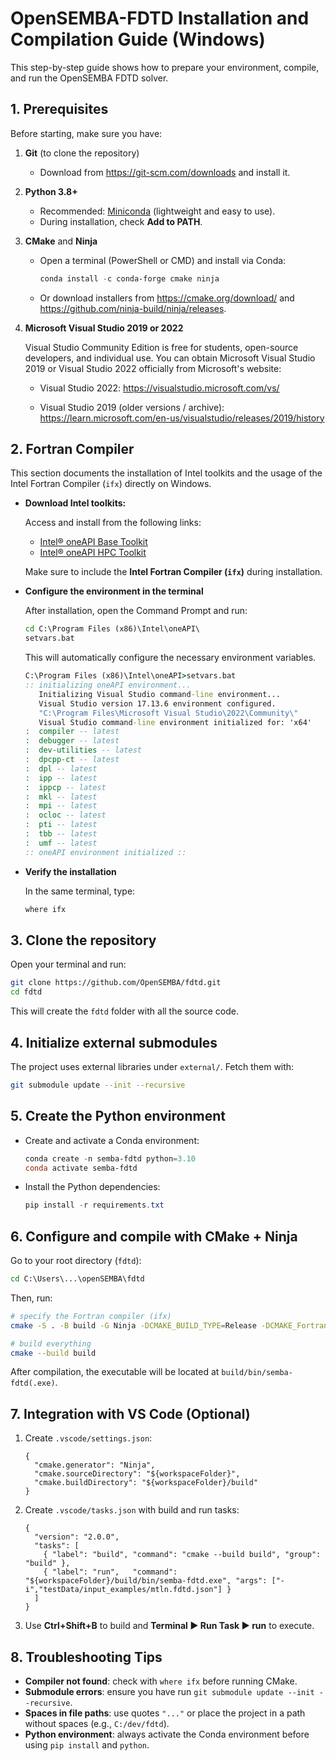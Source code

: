 
# OpenSEMBA-FDTD Installation and Compilation Guide (Windows)

This step-by-step guide shows how to prepare your environment, compile, and run the OpenSEMBA FDTD solver.

## 1. Prerequisites

Before starting, make sure you have:

1. **Git** (to clone the repository)
   - Download from https://git-scm.com/downloads and install it.

2. **Python 3.8+**
   - Recommended: [Miniconda](https://docs.conda.io/en/latest/miniconda.html) (lightweight and easy to use).
   - During installation, check **Add to PATH**.

3. **CMake** and **Ninja**
   - Open a terminal (PowerShell or CMD) and install via Conda:
     ```powershell
     conda install -c conda-forge cmake ninja
     ```
   - Or download installers from https://cmake.org/download/ and https://github.com/ninja-build/ninja/releases.

4. **Microsoft Visual Studio 2019 or 2022**
   
   Visual Studio Community Edition is free for students, open-source developers, and individual use. You can obtain Microsoft Visual Studio 2019 or Visual Studio 2022 officially from Microsoft's website:

   - Visual Studio 2022: https://visualstudio.microsoft.com/vs/

   - Visual Studio 2019 (older versions / archive): https://learn.microsoft.com/en-us/visualstudio/releases/2019/history 


## 2. Fortran Compiler

   This section documents the installation of Intel toolkits and the usage of the Intel Fortran Compiler (`ifx`) directly on Windows.

   - **Download Intel toolkits:**

      Access and install from the following links:
      - [Intel® oneAPI Base Toolkit](https://www.intel.com/content/www/us/en/developer/tools/oneapi/base-toolkit-download.html)
      - [Intel® oneAPI HPC Toolkit](https://www.intel.com/content/www/us/en/developer/tools/oneapi/hpc-toolkit-download.html)

      Make sure to include the **Intel Fortran Compiler (`ifx`)** during installation.

   - **Configure the environment in the terminal**

      After installation, open the Command Prompt and run:

      ```cmd
      cd C:\Program Files (x86)\Intel\oneAPI\
      setvars.bat
      ```

      This will automatically configure the necessary environment variables.

      ```cmd
      C:\Program Files (x86)\Intel\oneAPI>setvars.bat
      :: initializing oneAPI environment...
         Initializing Visual Studio command-line environment...
         Visual Studio version 17.13.6 environment configured.
         "C:\Program Files\Microsoft Visual Studio\2022\Community\"
         Visual Studio command-line environment initialized for: 'x64'
      :  compiler -- latest
      :  debugger -- latest
      :  dev-utilities -- latest
      :  dpcpp-ct -- latest
      :  dpl -- latest
      :  ipp -- latest
      :  ippcp -- latest
      :  mkl -- latest
      :  mpi -- latest
      :  ocloc -- latest
      :  pti -- latest
      :  tbb -- latest
      :  umf -- latest
      :: oneAPI environment initialized ::
      ```

   - **Verify the installation**

      In the same terminal, type:

      ```cmd
      where ifx
      ```

## 3. Clone the repository

Open your terminal and run:

```bash
git clone https://github.com/OpenSEMBA/fdtd.git
cd fdtd
```

This will create the `fdtd` folder with all the source code.

## 4. Initialize external submodules

The project uses external libraries under `external/`. Fetch them with:

```bash
git submodule update --init --recursive
```

## 5. Create the Python environment

- Create and activate a Conda environment:
   ```powershell
   conda create -n semba-fdtd python=3.10
   conda activate semba-fdtd
   ```
- Install the Python dependencies:
   ```powershell
   pip install -r requirements.txt
   ```

## 6. Configure and compile with CMake + Ninja

Go to your root directory (`fdtd`):

``` cmd
cd C:\Users\...\openSEMBA\fdtd
```

Then, run:

```bash
# specify the Fortran compiler (ifx)
cmake -S . -B build -G Ninja -DCMAKE_BUILD_TYPE=Release -DCMAKE_Fortran_COMPILER=ifx

# build everything
cmake --build build
```

After compilation, the executable will be located at `build/bin/semba-fdtd(.exe)`.

## 7. Integration with VS Code (Optional)

1. Create `.vscode/settings.json`:
   ```jsonc
   {
     "cmake.generator": "Ninja",
     "cmake.sourceDirectory": "${workspaceFolder}",
     "cmake.buildDirectory": "${workspaceFolder}/build"
   }
   ```
2. Create `.vscode/tasks.json` with build and run tasks:
   ```jsonc
   {
     "version": "2.0.0",
     "tasks": [
       { "label": "build", "command": "cmake --build build", "group": "build" },
       { "label": "run",   "command": "${workspaceFolder}/build/bin/semba-fdtd.exe", "args": ["-i","testData/input_examples/mtln.fdtd.json"] }
     ]
   }
   ```
3. Use **Ctrl+Shift+B** to build and **Terminal ▶ Run Task ▶ run** to execute.

## 8. Troubleshooting Tips

- **Compiler not found**: check with `where ifx` before running CMake.
- **Submodule errors**: ensure you have run `git submodule update --init --recursive`.
- **Spaces in file paths**: use quotes `"..."` or place the project in a path without spaces (e.g., `C:/dev/fdtd`).
- **Python environment**: always activate the Conda environment before using `pip install` and `python`.
